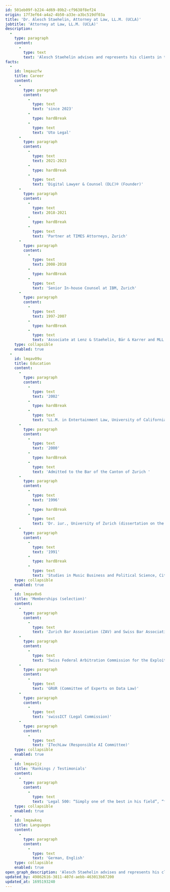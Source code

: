 ```yaml
---
id: 501eb09f-b224-4d69-89b2-cf9638f8ef24
origin: 17f3ef64-a4a2-4b50-a33e-a3bc519df03a
title: 'Dr. Alesch Staehelin, Attorney at Law, LL.M. (UCLA)'
jobtitle: 'Attorney at Law, LL.M. (UCLA)'
description:
  -
    type: paragraph
    content:
      -
        type: text
        text: 'Alesch Staehelin advises and represents his clients in the areas of Data, IT/IP & Media: He drafts, reviews, and negotiates con-tracts of all kinds (especially complex, time-critical and cross-border tech deals), he advises on data protection, IT security, digital transformation, new technologies (e.g., AI and IoT), social media, e-commerce, copyright, entertainment and media law, trade-mark, design and patent law (including know-how protection) and competition law., he mediates in contentious projects, and he conducts court and arbitration proceedings. Alesch is a lecturer at various Swiss universities and a former journalist (including NZZ).'
facts:
  -
    id: lmqauzfw
    title: Career
    content:
      -
        type: paragraph
        content:
          -
            type: text
            text: 'since 2023'
          -
            type: hardBreak
          -
            type: text
            text: 'Uto Legal'
      -
        type: paragraph
        content:
          -
            type: text
            text: 2021-2023
          -
            type: hardBreak
          -
            type: text
            text: 'Digital Lawyer & Counsel (DLC)® (Founder)'
      -
        type: paragraph
        content:
          -
            type: text
            text: 2018-2021
          -
            type: hardBreak
          -
            type: text
            text: 'Partner at TIMES Attorneys, Zurich'
      -
        type: paragraph
        content:
          -
            type: text
            text: 2008-2018
          -
            type: hardBreak
          -
            type: text
            text: 'Senior In-house Counsel at IBM, Zurich'
      -
        type: paragraph
        content:
          -
            type: text
            text: 1997-2007
          -
            type: hardBreak
          -
            type: text
            text: 'Associate at Lenz & Staehelin, Bär & Karrer and MLL Legal, Zurich'
    type: collapsible
    enabled: true
  -
    id: lmqav09u
    title: Education
    content:
      -
        type: paragraph
        content:
          -
            type: text
            text: '2002'
          -
            type: hardBreak
          -
            type: text
            text: 'LL.M. in Entertainment Law, University of California, Los Angeles (UCLA School of Law)'
      -
        type: paragraph
        content:
          -
            type: text
            text: '2000'
          -
            type: hardBreak
          -
            type: text
            text: 'Admitted to the Bar of the Canton of Zurich '
      -
        type: paragraph
        content:
          -
            type: text
            text: '1996'
          -
            type: hardBreak
          -
            type: text
            text: 'Dr. iur., University of Zurich (dissertation on the TRIPS Agreement; magna cum laude; 2nd ed. since 1999)'
      -
        type: paragraph
        content:
          -
            type: text
            text: '1991'
          -
            type: hardBreak
          -
            type: text
            text: 'Studies in Music Business and Political Science, City University of New York'
    type: collapsible
    enabled: true
  -
    id: lmqav0x6
    title: 'Memberships (selection)'
    content:
      -
        type: paragraph
        content:
          -
            type: text
            text: 'Zurich Bar Association (ZAV) and Swiss Bar Association (SAV)'
      -
        type: paragraph
        content:
          -
            type: text
            text: 'Swiss Federal Arbitration Commission for the Exploitation of Copyright and Related Rights (ESchK)'
      -
        type: paragraph
        content:
          -
            type: text
            text: 'GRUR (Committee of Experts on Data Law)'
      -
        type: paragraph
        content:
          -
            type: text
            text: 'swissICT (Legal Commission)'
      -
        type: paragraph
        content:
          -
            type: text
            text: 'ITechLaw (Responsible AI Committee)'
    type: collapsible
    enabled: true
  -
    id: lmqav1jz
    title: 'Rankings / Testimonials'
    content:
      -
        type: paragraph
        content:
          -
            type: text
            text: 'Legal 500: “Simply one of the best in his field”, “fantastic … for data, IT/IP & media and beyond providing great value for rea-sonable prices“, listed in the chapters “Data Privacy & Protection“, “TMT“ and “IP“. Who’s Who Legal (WWL): Leading attorney in “Data Law“, “possesses a brilliant mind“ and “has substantial experience with all types of data-related contracts“. The Best Lawyers in Switzerland: Recommended for “Information Technology Law”, “Outsourcing Law” and “Technology Law”.'
    type: collapsible
    enabled: true
  -
    id: lmqawkeq
    title: Languages
    content:
      -
        type: paragraph
        content:
          -
            type: text
            text: 'German, English'
    type: collapsible
    enabled: true
open_graph_description: 'Alesch Staehelin advises and represents his clients in the areas of Data, IT/IP & Media: He drafts, reviews, and negotiates con-tracts of all kinds (especially complex, time-critical and cross-border tech deals), he advises on data protection, IT security, digital transformation, new technologies (e.g., AI and IoT), social media, e-commerce, copyright, entertainment and media law, trade-mark, design and patent law (including know-how protection) and competition law., he mediates in contentious projects, and he conducts court and arbitration proceedings. Alesch is a lecturer at various Swiss universities and a former journalist (including NZZ).'
updated_by: 49862616-3811-407d-aebb-463013b87200
updated_at: 1695193240
---
```

